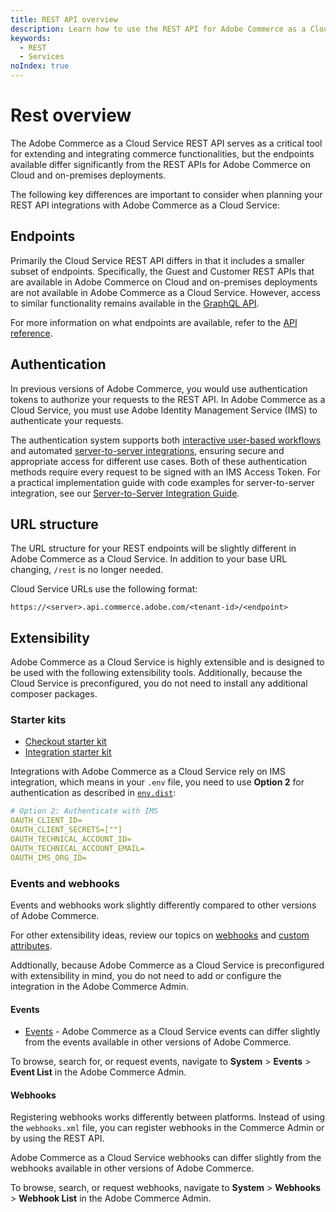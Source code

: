 ```yaml
---
title: REST API overview
description: Learn how to use the REST API for Adobe Commerce as a Cloud Service.
keywords:
  - REST
  - Services
noIndex: true
---
```


# Rest overview

The Adobe Commerce as a Cloud Service REST API serves as a critical tool for extending and integrating commerce functionalities, but the endpoints available differ significantly from the REST APIs for Adobe Commerce on Cloud and on-premises deployments.

The following key differences are important to consider when planning your REST API integrations with Adobe Commerce as a Cloud Service:

## Endpoints

Primarily the Cloud Service REST API differs in that it includes a smaller subset of endpoints. Specifically, the Guest and Customer REST APIs that are available in Adobe Commerce on Cloud and on-premises deployments are not available in Adobe Commerce as a Cloud Service. However, access to similar functionality remains available in the [GraphQL API](/reference/cloud/graphql.md).

For more information on what endpoints are available, refer to the [API reference](/reference/cloud/rest.md).

## Authentication

In previous versions of Adobe Commerce, you would use authentication tokens to authorize your requests to the REST API. In Adobe Commerce as a Cloud Service, you must use Adobe Identity Management Service (IMS) to authenticate your requests.

The authentication system supports both [interactive user-based workflows](./authentication/user.md) and automated [server-to-server integrations](./authentication/server-to-server.md), ensuring secure and appropriate access for different use cases. Both of these authentication methods require every request to be signed with an IMS Access Token. For a practical implementation guide with code examples for server-to-server integration, see our [Server-to-Server Integration Guide](./integration/index.md).

## URL structure

The URL structure for your REST endpoints will be slightly different in Adobe Commerce as a Cloud Service. In addition to your base URL changing, `/rest` is no longer needed.

Cloud Service URLs use the following format:

`https://<server>.api.commerce.adobe.com/<tenant-id>/<endpoint>`

## Extensibility

Adobe Commerce as a Cloud Service is highly extensible and is designed to be used with the following extensibility tools. Additionally, because the Cloud Service is preconfigured, you do not need to install any additional composer packages.

### Starter kits

* [Checkout starter kit](https://developer.adobe.com/commerce/extensibility/starter-kit/checkout/)
* [Integration starter kit](https://developer.adobe.com/commerce/extensibility/starter-kit/integration/)

Integrations with Adobe Commerce as a Cloud Service rely on IMS integration, which means in your `.env` file, you need to use **Option 2** for authentication as described in [`env.dist`](https://github.com/adobe/commerce-checkout-starter-kit/blob/main/env.dist):

```yaml
# Option 2: Authenticate with IMS
OAUTH_CLIENT_ID=
OAUTH_CLIENT_SECRETS=[""]
OAUTH_TECHNICAL_ACCOUNT_ID=
OAUTH_TECHNICAL_ACCOUNT_EMAIL=
OAUTH_IMS_ORG_ID=
```

### Events and webhooks

Events and webhooks work slightly differently compared to other versions of Adobe Commerce.

<InlineAlert variant="info" slots="text"/>

For other extensibility ideas, review our topics on [webhooks](../rest/webhooks.md) and [custom attributes](../custom-attributes.md).

Addtionally, because Adobe Commerce as a Cloud Service is preconfigured with extensibility in mind, you do not need to add or configure the integration in the Adobe Commerce Admin.

#### Events

* [Events](https://developer.adobe.com/commerce/extensibility/events/) - Adobe Commerce as a Cloud Service events can differ slightly from the events available in other versions of Adobe Commerce.

To browse, search for, or request events, navigate to **System** > **Events** > **Event List** in the Adobe Commerce Admin.

#### Webhooks

Registering webhooks works differently between platforms. Instead of using the `webhooks.xml` file, you can register webhooks in the Commerce Admin or by using the REST API.

Adobe Commerce as a Cloud Service webhooks can differ slightly from the webhooks available in other versions of Adobe Commerce.

To browse, search, or request webhooks, navigate to **System** > **Webhooks** > **Webhook List** in the Adobe Commerce Admin.
